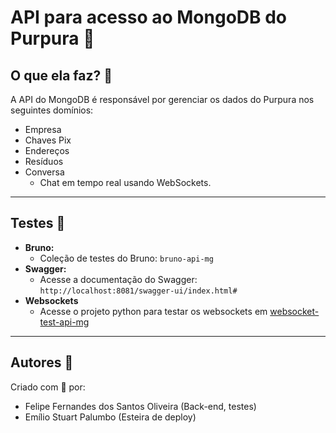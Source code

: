 # **API para acesso ao MongoDB do Purpura 💜**

## **O que ela faz? 📝**

A API do MongoDB é responsável por gerenciar os dados do Purpura nos seguintes domínios:

* Empresa
* Chaves Pix
* Endereços
* Resíduos
* Conversa
    * Chat em tempo real usando WebSockets.

-----

## **Testes 🧪**

* **Bruno:**
    * Coleção de testes do Bruno: `bruno-api-mg`
* **Swagger:**
    * Acesse a documentação do Swagger: `http://localhost:8081/swagger-ui/index.html#`
* **Websockets**
    * Acesse o projeto python para testar os websockets em [websocket-test-api-mg](websocket-test-api-mg/README.md)

-----

## **Autores 💃**
Criado com 💜 por:
- Felipe Fernandes dos Santos Oliveira (Back-end, testes)
- Emílio Stuart Palumbo (Esteira de deploy)